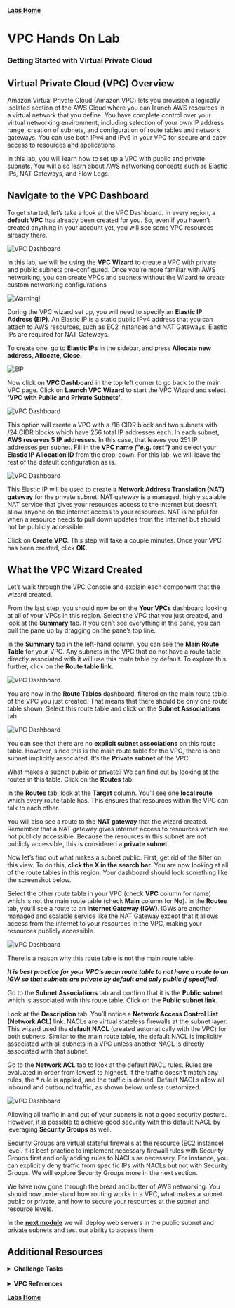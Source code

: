 **[Labs Home](../README.md)**

# VPC Hands On Lab
### Getting Started with Virtual Private Cloud

## **Virtual Private Cloud (VPC) Overview**

Amazon Virtual Private Cloud (Amazon VPC) lets you provision a logically isolated section of the AWS Cloud where you can launch AWS resources in a virtual network that you define. You have complete control over your virtual networking environment, including selection of your own IP address range, creation of subnets, and configuration of route tables and network gateways. You can use both IPv4 and IPv6 in your VPC for secure and easy access to resources and applications.

In this lab, you will learn how to set up a VPC with public and private subnets. You will also learn about AWS networking concepts such as Elastic IPs, NAT Gateways, and Flow Logs.

## **Navigate to the VPC Dashboard**

To get started, let’s take a look at the VPC Dashboard.  In every region, a **default VPC** has already been created for you. So, even if you haven’t created anything in your account yet, you will see some VPC resources already there.

![VPC Dashboard](vpc1.png)

In this lab, we will be using the **VPC Wizard** to create a VPC with private and public subnets pre-configured. Once you’re more familiar with AWS networking, you can create VPCs and subnets without the Wizard to create custom networking configurations

![Warning!](../static/Warning.png)

During the VPC wizard set up, you will need to specify an **Elastic IP Address (EIP)**. An Elastic IP is a static public IPv4 address that you can attach to AWS resources, such as EC2 instances and NAT Gateways. Elastic IPs are required for NAT Gateways.

To create one, go to **Elastic IPs** in the sidebar, and press **Allocate new address, Allocate, Close**.

![EIP](EIP.png)

Now click on **VPC Dashboard** in the top left corner to go back to the main VPC page.
Click on **Launch VPC Wizard** to start the VPC Wizard and select **‘VPC with Public and Private Subnets’**.

![VPC Dashboard](vpc2.png)

This option will create a VPC with a /16 CIDR block and two subnets with /24 CIDR blocks which have 256 total IP addresses each. In each subnet, **AWS reserves 5 IP addresses**. In this case, that leaves you 251 IP addresses per subnet. Fill in the **VPC name** **_("e.g. test")_** and select your **Elastic IP Allocation ID** from the drop-down. For this lab, we will leave the rest of the default configuration as is.

![VPC Dashboard](vpc3.png)

This Elastic IP will be used to create a **Network Address Translation (NAT) gateway** for the private subnet. NAT gateway is a managed, highly scalable NAT service that gives your resources access to the internet but doesn’t allow anyone on the internet access to your resources. NAT is helpful for when a resource needs to pull down updates from the internet but should not be publicly accessible.

Click on **Create VPC**. This step will take a couple minutes. Once your VPC has been created, click **OK**.

## **What the VPC Wizard Created**
Let’s walk through the VPC Console and explain each component that the wizard created.

From the last step, you should now be on the **Your VPCs** dashboard looking at all of your VPCs in this region. Select the VPC that you just created, and look at the **Summary** tab. If you can’t see everything in the pane, you can pull the pane up by dragging on the pane’s top line.

In the **Summary** tab in the left-hand column, you can see the **Main Route Table** for your VPC. Any subnets in the VPC that do not have a route table directly associated with it will use this route table by default. To explore this further, click on the **Route table link**.

![VPC Dashboard](vpc4.png)

You are now in the **Route Tables** dashboard, filtered on the main route table of the VPC you just created. That means that there should be only one route table shown. Select this route table and click on the **Subnet Associations** tab

![VPC Dashboard](vpc5.png)

You can see that there are no **explicit subnet associations** on this route table. However, since this is the main route table for the VPC, there is one subnet implicitly associated. It’s the **Private subnet** of the VPC.

What makes a subnet public or private? We can find out by looking at the routes in this table.
Click on the **Routes** tab.

In the **Routes** tab, look at the **Target** column. You’ll see one **local route** which every route table has. This ensures that resources within the VPC can talk to each other.

You will also see a route to the **NAT gateway** that the wizard created. Remember that a NAT gateway gives internet access to resources which are not publicly accessible. Because the resources in this subnet are not publicly accessible, this is considered a **private subnet**.

Now let’s find out what makes a subnet public. First, get rid of the filter on this view. To do this, **click the X in the search bar**. You are now looking at all of the route tables in this region. Your dashboard should look something like the screenshot below.

Select the other route table in your VPC (check **VPC** column for name) which is not the main route table (check **Main** column for **No**). In the **Routes** tab, you’ll see a route to an **Internet Gateway (IGW)**. IGWs are another managed and scalable service like the NAT Gateway except that it allows access from the internet to your resources in the VPC, making your resources publicly accessible.

![VPC Dashboard](vpc6.png)

There is a reason why this route table is not the main route table.

**_It is best practice for your VPC’s main route table to not have a route to an IGW so that subnets are private by default and only public if specified._**

Go to the **Subnet Associations** tab and confirm that it is the **Public subnet** which is associated with this route table. Click on the **Public subnet link**.

Look at the **Description** tab. You’ll notice a **Network Access Control List (Network ACL)** link. NACLs are virtual stateless firewalls at the subnet layer. This wizard used the **default NACL** (created automatically with the VPC) for both subnets. Similar to the main route table, the default NACL is implicitly associated with all subnets in a VPC unless another NACL is directly associated with that subnet.

Go to the **Network ACL** tab to look at the default NACL rules. Rules are evaluated in order from lowest to highest. If the traffic doesn’t match any rules, the * rule is applied, and the traffic is denied. Default NACLs allow all inbound and outbound traffic, as shown below, unless customized.

![VPC Dashboard](vpc7.png)

Allowing all traffic in and out of your subnets is not a good security posture. However, it is possible to achieve good security with this default NACL by leveraging **Security Groups** as well.

Security Groups are virtual stateful firewalls at the resource (EC2 instance) level. It is best practice to implement necessary firewall rules with Security Groups first and only adding rules to NACLs as necessary. For instance, you can explicitly deny traffic from specific IPs with NACLs but not with Security Groups. We will explore Security Groups more in the next section.

We have now gone through the bread and butter of AWS networking. You should now understand how routing works in a VPC, what makes a subnet public or private, and how to secure your resources at the subnet and resource levels.

In the **[next module](../ec2lab/README.md)** we will deploy web servers in the public subnet and private subnets and test our ability to access them

## **Additional Resources**

<Details>

<Summary><b>Challenge Tasks</b></Summary>

### **Use CloudFormation to deploy a VPC**

#### **Creating the template**

Create a CloudFormation template using the skeleton below and save it as **VPC.yml**

```YAML
AWSTemplateFormatVersion: 2010-09-09
# This CloudFormation template deploys a basic VPC / Network.
Resources:
  # First, a VPC:
  VPC:
    Type: AWS::EC2::VPC
    Properties:
      CidrBlock:
      ...
      ...
      Tags:
      - Key: Name
        Value:  !Join ['', [!Ref "AWS::StackName", "-VPC" ]]

```

**Indentation:** "Resources:" should have no spaces preceding it.  "VPC:" should be indented two spaces, "Type" and "Properties" should be indented two more spaces, etc.  **DO NOT** use tabs,

**Help resources:** https://docs.aws.amazon.com/AWSCloudFormation/latest/UserGuide/aws-resource-ec2-vpc.html#aws-resource-ec2-vpc-properties

#### **Running the template**

##### 1. From the console

From a browser open the [AWS Management Console](https://ap-southeast-2.console.aws.amazon.com/cloudformation/home?region=ap-southeast-2).  Sign in, select any region.  Find CloudFormation in the menus, use the search feature if needed.  Once in, click "Create Stack".  Select the option to upload your own template, and hit next.

Once the stack has deployed successfully, examine the stack and the resources it created.

##### **2. CLI**

```bash
aws cloudformation create-stack --stack-name MyNetwork --template-body file://vpc.yml
```

```--stack-name``` Can be anything you like <br>
```--template-body``` The file you have been working on (VPC.yml)

You could encounter a non-syntactical error (e.g. permissions) several minutes into a stack creation.  When this happens, you'll have to check the status periodically to detect issues.  A convenient alternative is to wait for the stack to finish, or error out, with this function:

```bash
aws cloudformation wait stack-create-complete --stack-name MyNetwork
```
Examine the stack once deployment is complete:

```bash
aws cloudformation describe-stacks
```

</Details>

<br>

<Details>
<Summary><b>VPC References</b></Summary>
<br/>

**1. VPC Introduction:** https://docs.aws.amazon.com/AmazonVPC/latest/UserGuide/

**2. PC Subnets:** https://docs.aws.amazon.com/AmazonVPC/latest/UserGuide/VPC_Subnets.html

**3. VPC wizard configuration:** https://docs.aws.amazon.com/AmazonVPC/latest/UserGuide/VPC_Scenario2.html

**4. NAT Gateways:** https://docs.aws.amazon.com/AmazonVPC/latest/UserGuide/vpc-nat-gateway.html

**5. Elastic IPs:** https://docs.aws.amazon.com/AmazonVPC/latest/UserGuide/vpc-eips.html

**6. Security Groups and NACLs:** https://docs.aws.amazon.com/AmazonVPC/latest/UserGuide/VPC_Security.html

</Details>

**[Labs Home](../README.md)**